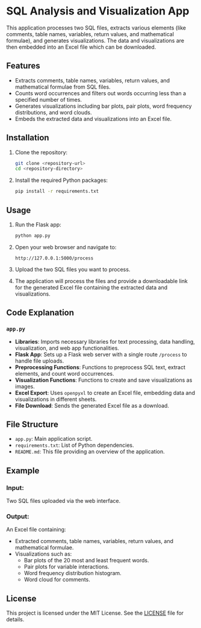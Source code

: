 # SQL Analysis and Visualization App

This application processes two SQL files, extracts various elements (like comments, table names, variables, return values, and mathematical formulae), and generates visualizations. The data and visualizations are then embedded into an Excel file which can be downloaded.

## Features
- Extracts comments, table names, variables, return values, and mathematical formulae from SQL files.
- Counts word occurrences and filters out words occurring less than a specified number of times.
- Generates visualizations including bar plots, pair plots, word frequency distributions, and word clouds.
- Embeds the extracted data and visualizations into an Excel file.

## Installation

1. Clone the repository:
    ```bash
    git clone <repository-url>
    cd <repository-directory>
    ```

2. Install the required Python packages:
    ```bash
    pip install -r requirements.txt
    ```

## Usage

1. Run the Flask app:
    ```bash
    python app.py
    ```

2. Open your web browser and navigate to:
    ```
    http://127.0.0.1:5000/process
    ```

3. Upload the two SQL files you want to process.

4. The application will process the files and provide a downloadable link for the generated Excel file containing the extracted data and visualizations.

## Code Explanation

### `app.py`

- **Libraries**: Imports necessary libraries for text processing, data handling, visualization, and web app functionalities.
- **Flask App**: Sets up a Flask web server with a single route `/process` to handle file uploads.
- **Preprocessing Functions**: Functions to preprocess SQL text, extract elements, and count word occurrences.
- **Visualization Functions**: Functions to create and save visualizations as images.
- **Excel Export**: Uses `openpyxl` to create an Excel file, embedding data and visualizations in different sheets.
- **File Download**: Sends the generated Excel file as a download.

## File Structure

- `app.py`: Main application script.
- `requirements.txt`: List of Python dependencies.
- `README.md`: This file providing an overview of the application.

## Example

### Input:
Two SQL files uploaded via the web interface.

### Output:
An Excel file containing:
- Extracted comments, table names, variables, return values, and mathematical formulae.
- Visualizations such as:
  - Bar plots of the 20 most and least frequent words.
  - Pair plots for variable interactions.
  - Word frequency distribution histogram.
  - Word cloud for comments.

## License

This project is licensed under the MIT License. See the [LICENSE](LICENSE) file for details.
